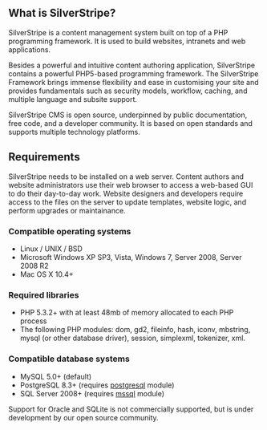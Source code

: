 ## What is SilverStripe?

SilverStripe is a content management system built on top of a PHP programming framework. It is used to build websites, intranets and web applications.

Besides a powerful and intuitive content authoring application, SilverStripe contains a powerful PHP5-based programming framework. The SilverStripe Framework brings immense flexibility and ease in customising your site and provides fundamentals such as security models, workflow, caching, and multiple language and subsite support.

SilverStripe CMS is open source, underpinned by public documentation, free code, and a developer community. It is based on open standards and supports multiple technology platforms. 

## Requirements

SilverStripe needs to be installed on a web server. Content authors and website administrators use their web browser to access a web-based GUI to do their day-to-day work. Website designers and developers require access to the files on the server to update templates, website logic, and perform upgrades or maintainance.

### Compatible operating systems

* Linux / UNIX / BSD
* Microsoft Windows XP SP3, Vista, Windows 7, Server 2008, Server 2008 R2
* Mac OS X 10.4+

### Required libraries

* PHP 5.3.2+ with at least 48mb of memory allocated to each PHP process
* The following PHP modules: dom, gd2, fileinfo, hash, iconv, mbstring, mysql (or other database driver), session, simplexml, tokenizer, xml.

### Compatible database systems

* MySQL 5.0+ (default)
* PostgreSQL 8.3+ (requires [postgresql](http://silverstripe.org/postgresql-module) module)
* SQL Server 2008+ (requires [mssql](http://silverstripe.org/microsoft-sql-server-database/) module)

Support for Oracle and SQLite is not commercially supported, but is under development by our open source community.
